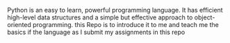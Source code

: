 Python is an easy to learn, powerful programming language. It has efficient high-level data structures and a simple but effective approach to object-oriented programming. this Repo is to introduce it to me and teach me the basics if the language as I submit my assignments in this repo
